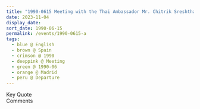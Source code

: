 ```yaml
---
title: "1990-0615 Meeting with the Thai Ambassador Mr. Chitrik Sreshthaputra, Departure, Airport, Madrid, Spain"
date: 2023-11-04
display_date: 
sort_date: 1990-06-15
permalink: /events/1990-0615-a
tags:
  - blue @ English
  - brown @ Spain
  - crimson @ 1990
  - deeppink @ Meeting
  - green @ 1990-06
  - orange @ Madrid
  - peru @ Departure
---
```


<wave-list>
  <list-title color="green" width="75">Key Quote</list-title>
  <list-item color="BlanchedAlmond"  width="200"></list-item>
  <list-item color="Lavender"></list-item>
  <list-item color="BlanchedAlmond"></list-item>
</wave-list>

<br>

<wave-list>
  <list-title color="green" width="75">Comments</list-title>
  <list-item color="BlanchedAlmond"  width="200"></list-item>
  <list-item color="Lavender"></list-item>
  <list-item color="BlanchedAlmond"></list-item>
</wave-list>